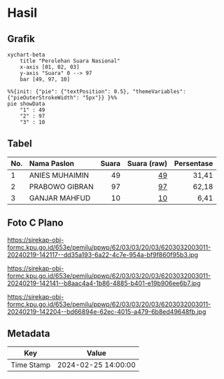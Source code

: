 # Hasil

## Grafik

```mermaid
xychart-beta
    title "Perolehan Suara Nasional"
    x-axis [01, 02, 03]
    y-axis "Suara" 0 --> 97
    bar [49, 97, 10]
```

```mermaid
%%{init: {"pie": {"textPosition": 0.5}, "themeVariables": {"pieOuterStrokeWidth": "5px"}} }%%
pie showData
    "1" : 49
    "2" : 97
    "3" : 10
```

## Tabel

| No. | Nama Paslon    | Suara | Suara (raw) | Persentase |
|:--- |:-------------- | -----:| -----------:| ----------:|
| 1   | ANIES MUHAIMIN | 49    | [49][p-1]   | 31,41      |
| 2   | PRABOWO GIBRAN | 97    | [97][p-2]   | 62,18      |
| 3   | GANJAR MAHFUD  | 10    | [10][p-3]   | 6,41       |


[p-1]: https://github.com/gigit-pemilu/pemilu-2024/blob/main/pilpres/hitung-suara/sub/62-kalimantan-tengah/sub/03-kapuas/sub/03-kapuas-timur/sub/2003-anjir-serapat-barat/sub/011-tps/sub/paslon-1.txt
[p-2]: https://github.com/gigit-pemilu/pemilu-2024/blob/main/pilpres/hitung-suara/sub/62-kalimantan-tengah/sub/03-kapuas/sub/03-kapuas-timur/sub/2003-anjir-serapat-barat/sub/011-tps/sub/paslon-2.txt
[p-3]: https://github.com/gigit-pemilu/pemilu-2024/blob/main/pilpres/hitung-suara/sub/62-kalimantan-tengah/sub/03-kapuas/sub/03-kapuas-timur/sub/2003-anjir-serapat-barat/sub/011-tps/sub/paslon-3.txt

## Foto C Plano

https://sirekap-obj-formc.kpu.go.id/653e/pemilu/ppwp/62/03/03/20/03/6203032003011-20240219-142117--dd35a193-6a22-4c7e-954a-bf9f860f95b3.jpg

https://sirekap-obj-formc.kpu.go.id/653e/pemilu/ppwp/62/03/03/20/03/6203032003011-20240219-142141--b8aac4a4-1b86-4885-b401-e19b906ee6b7.jpg

https://sirekap-obj-formc.kpu.go.id/653e/pemilu/ppwp/62/03/03/20/03/6203032003011-20240219-142204--bd66894e-62ec-4015-a479-6b8ed49648fb.jpg


## Metadata

| Key        | Value               |
| ---------- | ------------------- |
| Time Stamp | 2024-02-25 14:00:00 |



